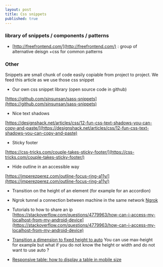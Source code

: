 ```yaml
---
layout: post
title: Css snippets
published: true
---
```


### library of snippets / components / patterns

* [http://freefrontend.com/](http://freefrontend.com/) : group of alternative deisgn +css for common patterns

### Other

Snippets are small chunk of code easily  copiable from project to project.
We feed this article as we use those css snippet

* Our own css snippet library  (open source code in github)

[https://github.com/sinsunsan/sass-snippets](https://github.com/sinsunsan/sass-snippets)

* Nice text shadows

[https://designshack.net/articles/css/12-fun-css-text-shadows-you-can-copy-and-paste/](https://designshack.net/articles/css/12-fun-css-text-shadows-you-can-copy-and-paste)


* Sticky  footer 

[https://css-tricks.com/couple-takes-sticky-footer/](https://css-tricks.com/couple-takes-sticky-footer/)


* Hide outline in an accessible way

[https://jmperezperez.com/outline-focus-ring-a11y/](https://jmperezperez.com/outline-focus-ring-a11y/)

* Transition on the height of an element (for example for an accordion)

<script src="https://gist.github.com/sinsunsan/a35659f7271cb1ff98dca2e7c8c4d080.js"></script>

* Ngrok tunnel a connection between machine in the same network 
[Ngrok](https://www.sitepoint.com/use-ngrok-test-local-site/)

* Tutorials to how to share an ip 
[https://stackoverflow.com/questions/4779963/how-can-i-access-my-localhost-from-my-android-device](https://stackoverflow.com/questions/4779963/how-can-i-access-my-localhost-from-my-android-device)

* [Transition a dimension to fixed height to auto](https://css-tricks.com/using-css-transitions-auto-dimensions/) You can use max-height for example but what if you do not know the height or width and do not want to use auto ?

* [Responsive table: how to display a table in mobile size](https://css-tricks.com/accessible-simple-responsive-tables/)
